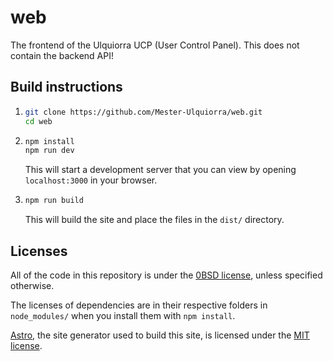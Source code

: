 # web
The frontend of the Ulquiorra UCP (User Control Panel). This does not contain the backend API!

## Build instructions

1.  ```sh
    git clone https://github.com/Mester-Ulquiorra/web.git
    cd web
    ```

2.  ```sh
    npm install
    npm run dev
    ```

    This will start a development server that you can view by opening `localhost:3000` in your browser.

3.  ```sh
    npm run build
    ```

    This will build the site and place the files in the `dist/` directory.

## Licenses

All of the code in this repository is under the [0BSD license](./LICENSE), unless specified otherwise.

The licenses of dependencies are in their respective folders in `node_modules/` when you install them with `npm install`.

[Astro](https://astro.build), the site generator used to build this site, is licensed under the [MIT license](https://github.com/withastro/astro/blob/main/LICENSE).
